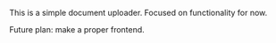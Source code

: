 This is a simple document uploader. 
Focused on functionality for now.

Future plan: make a proper frontend.